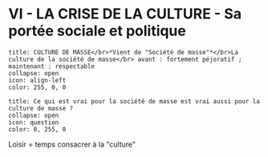 # VI - LA CRISE DE LA CULTURE - Sa portée sociale et politique
 ```ad-note 
title: CULTURE DE MASSE</br>*Vient de "Société de masse"*</br>La culture de la société de masse</br> avant : fortement péjoratif ; maintenant : respectable
collapse: open
icon: align-left
color: 255, 0, 0
```

```ad-help
title: Ce qui est vrai pour la société de masse est vrai aussi pour la culture de masse ?
collapse: open
icon: question
color: 0, 255, 0
```



Loisir = temps consacrer à la "culture"

